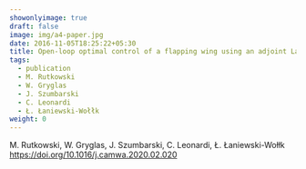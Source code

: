 ```yaml
---
showonlyimage: true
draft: false
image: img/a4-paper.jpg
date: 2016-11-05T18:25:22+05:30
title: Open-loop optimal control of a flapping wing using an adjoint Lattice Boltzmann method
tags:
  - publication
  - M. Rutkowski
  - W. Gryglas
  - J. Szumbarski
  - C. Leonardi
  - Ł. Łaniewski-Wołłk
weight: 0
---
```


M. Rutkowski, W. Gryglas, J. Szumbarski, C. Leonardi, Ł. Łaniewski-Wołłk
https://doi.org/10.1016/j.camwa.2020.02.020
